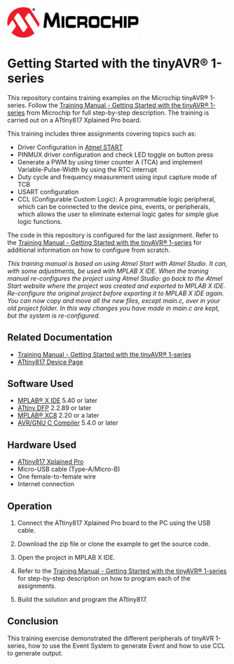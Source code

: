 <!-- Please do not change this html logo with link -->
<a href="https://www.microchip.com" rel="nofollow"><img src="images/microchip.png" alt="MCHP" width="300"/></a>

# Getting Started with the tinyAVR® 1-series

This repository contains training examples on the Microchip tinyAVR® 1-series. Follow the [Training Manual - Getting Started with the tinyAVR® 1-series](https://www.microchip.com/DS40001949) from Microchip for full step-by-step description. The training is carried out on a ATtiny817 Xplained Pro board.

This training includes three assignments covering topics such as: 
- Driver Configuration in [Atmel START](https://start.atmel.com/#)
- PINMUX driver configuration and check LED toggle on button press
- Generate a PWM by using timer counter A (TCA) and implement Variable-Pulse-Width by using the RTC interrupt
- Duty cycle and frequency measurement using input capture mode of TCB
- USART configuration
- CCL (Configurable Custom Logic): A programmable logic peripheral, which can be connected to the
device pins, events, or peripherals, which allows the user to eliminate external logic gates for simple glue logic functions. 

The code in this repository is configured for the last assignment. Refer to the [Training Manual - Getting Started with the tinyAVR® 1-series](https://www.microchip.com/DS40001949) for additional information on how to configure from scratch. 

*This training manual is based on using Atmel Start with Atmel Studio. It can, with some adjustments, be used with MPLAB X IDE. When the traning manual re-configures the project using Atmel Studio: go back to the Atmel Start website where the project was created and exported to MPLAB X IDE. Re-configure the original project before exporting it to MPLAB X IDE again. You can now copy and move all the new files, except main.c, over in your old project folder. In this way changes you have made in *main.c* are kept, but the system is re-configured.* 

## Related Documentation

- [Training Manual - Getting Started with the tinyAVR® 1-series](https://www.microchip.com/DS40001949)
- [ATtiny817 Device Page](https://www.microchip.com/wwwproducts/en/ATtiny817)

## Software Used

- [MPLAB® X IDE](http://www.microchip.com/mplab/mplab-x-ide) 5.40 or later
- [ATtiny DFP](http://packs.download.atmel.com/) 2.2.89 or later
- [MPLAB® XC8](http://www.microchip.com/mplab/compilers) 2.20 or a later
- [AVR/GNU C Compiler](https://www.microchip.com/mplab/avr-support/) 5.4.0 or later

## Hardware Used

- [ATtiny817 Xplained Pro](https://www.microchip.com/DevelopmentTools/ProductDetails/attiny817-xpro)
- Micro-USB cable (Type-A/Micro-B)
- One female-to-female wire
- Internet connection


## Operation

1. Connect the ATtiny817 Xplained Pro board to the PC using the USB cable.

2. Download the zip file or clone the example to get the source code.

3. Open the project in MPLAB X IDE.

4. Refer to the [Training Manual - Getting Started with the tinyAVR® 1-series](https://www.microchip.com/DS40001949) for step-by-step description on how to program each of the assignments.

4. Build the solution and program the ATtiny817. 


## Conclusion
 This training exercise demonstrated the different peripherals of tinyAVR 1-series, how to use the Event System to generate Event and how to use CCL to generate output.
